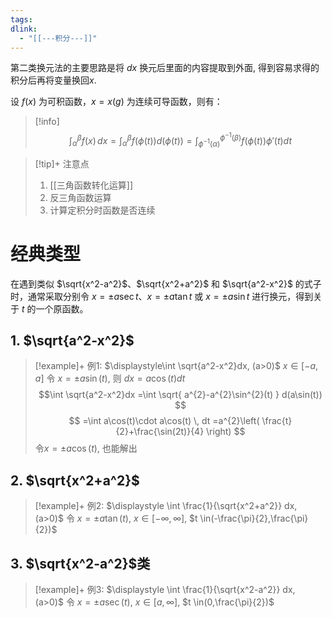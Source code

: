 ```yaml
---
tags: 
dlink:
  - "[[---积分---]]"
---
```

第二类换元法的主要思路是将 $dx$ 换元后里面的内容提取到外面, 得到容易求得的积分后再将变量换回$x$. 

设 $f(x)$ 为可积函数，$x = x(g)$ 为连续可导函数，则有：
>[!info]
>$$
>\int_\alpha^\beta f(x) \, dx = \int_\alpha^\beta f(\phi(t))d(\phi(t)) = \int_{\phi^{-1}(\alpha)}^{\phi^{-1}(\beta)} f(\phi(t)) \phi\prime(t) dt
>$$

>[!tip]+ 注意点
>1. [[三角函数转化运算]]
>2. 反三角函数运算
>3. 计算定积分时函数是否连续

# 经典类型
在遇到类似 $\sqrt{x^2-a^2}$、$\sqrt{x^2+a^2}$ 和 $\sqrt{a^2-x^2}$ 的式子时，通常采取分别令 $x = \pm a \sec t$、$x = \pm a \tan t$ 或 $x = \pm a \sin t$ 进行换元，得到关于 $t$ 的一个原函数。

## 1. $\sqrt{a^2-x^2}$
>[!example]+ 例1: $\displaystyle\int \sqrt{a^2-x^2}dx, (a>0)$
> $x \in[-a,a]$
> 令 $x = \pm a \sin (t)$, 则 $dx=a\cos(t)dt$ 
> $$\int \sqrt{a^2-x^2}dx
> =\int \sqrt{ a^{2}-a^{2}\sin^{2}(t) } d(a\sin(t))
> $$
> $$
> =\int a\cos(t)\cdot a\cos(t) \, dt
> =a^{2}\left( \frac{t}{2}+\frac{\sin(2t)}{4} \right)
> $$
> 令$x = \pm a \cos (t)$, 也能解出

## 2. $\sqrt{x^2+a^2}$ 
>[!example]+ 例2: $\displaystyle \int \frac{1}{\sqrt{x^2+a^2}} dx, (a>0)$
令 $x = \pm a \tan (t)$, $x \in[-\infty,\infty]$, $t \in(-\frac{\pi}{2},\frac{\pi}{2})$

## 3. $\sqrt{x^2-a^2}$类
>[!example]+ 例3: $\displaystyle \int \frac{1}{\sqrt{x^2-a^2}} dx, (a>0)$
令 $x = \pm a \sec (t)$, ${} x \in[a,\infty] {}$, $t \in(0,\frac{\pi}{2})$



